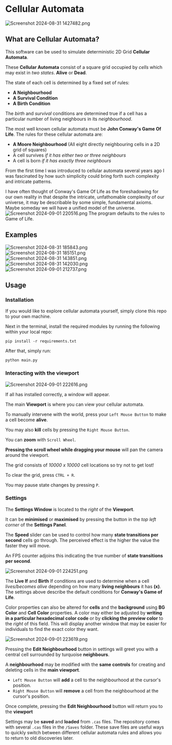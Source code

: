 # Cellular Automata
![Screenshot 2024-08-31 1427482.png](Images%2FScreenshot%202024-08-31%201427482.png)
## What are Cellular Automata?

This software can be used to simulate deterministic 2D Grid **Cellular Automata**. 

These **Cellular Automata** consist of a square grid occupied by *cells* which may exist in *two states*. **Alive** or **Dead**.

The state of each cell is determined by a fixed set of rules:
- **A Neighbourhood**
- **A Survival Condition**
- **A Birth Condition**

The *birth* and *survival* conditions are determined true if a cell has a particular number of living neighbours in its *neighbourhood*.

The most well known cellular automata must be **John Conway's Game Of Life**. The rules for these cellular automata are:

- **A Moore Neighbourhood** (All eight directly neighbouring cells in a 2D grid of squares)
- A cell survives *if it has either two or three neighbours*
- A cell is born *if it has exactly three neighbours*

From the first time I was introduced to cellular automata several years ago I was fascinated by how such simplicity could bring forth such complexity and intricate patterns.

I have often thought of Conway's Game Of Life as the foreshadowing for our own reality in that despite the intricate, unfathomable complexity of our universe, it may be describable by some simple, fundamental axioms. Maybe someday we will have a unified model of the universe.
![Screenshot 2024-09-01 220516.png](Images%2FScreenshot%202024-09-01%20220516.png)
The program defaults to the rules to Game of Life.

## Examples

![Screenshot 2024-08-31 185843.png](Images%2FScreenshot%202024-08-31%20185843.png)
![Screenshot 2024-08-31 185151.png](Images%2FScreenshot%202024-08-31%20185151.png)
![Screenshot 2024-08-31 143851.png](Images%2FScreenshot%202024-08-31%20143851.png)
![Screenshot 2024-08-31 142030.png](Images%2FScreenshot%202024-08-31%20142030.png)
![Screenshot 2024-09-01 212737.png](Images%2FScreenshot%202024-09-01%20212737.png)

## Usage

### Installation
If you would like to explore cellular automata yourself, simply clone this repo to your own machine. 

Next in the terminal, install the required modules by running the following within your local repo:

`pip install -r requirements.txt`

After that, simply run:

`python main.py`

### Interacting with the viewport

![Screenshot 2024-09-01 222616.png](Images%2FScreenshot%202024-09-01%20222616.png)

If all has installed correctly, a window will appear. 

The main **Viewport** is where you can view your cellular automata.

To manually intervene with the world, press your `Left Mouse Button` to make a cell become **alive**.

You may also **kill** cells by pressing the `Right Mouse Button`.

You can **zoom** with `Scroll Wheel`. 

**Pressing the scroll wheel while dragging your mouse** will pan the camera around the viewport. 

The grid consists of *10000 x 10000* cell locations so try not to get lost!

To clear the grid, press `CTRL + R`.

You may pause state changes by pressing `P`.

### Settings

The **Settings Window** is located to the *right* of the **Viewport**. 

It can be **minimised** or **maximised** by pressing the button in the *top left corner* of the **Settings Panel**.

The **Speed** slider can be used to control how many **state transitions per second** cells go through. The perceived effect is the higher the value the faster they will move. 

An FPS counter adjoins this indicating the true number of **state transitions per second**.


![Screenshot 2024-09-01 224251.png](Images%2FScreenshot%202024-09-01%20224251.png)

The **Live If** and **Birth** If conditions are used to determine when a cell *lives/becomes alive* depending on how many **living neighbours** it has **(x)**. The settings above describe the default conditions for **Conway's Game of Life**.

Color properties can also be altered for **cells** and the **background** using **BG Color** and **Cell Color** properties.
A color may either be adjusted by **writing in a particular hexadecimal color code** or by **clicking the preview color** to the *right* of this field. This will display another window that may be easier for individuals to find the exact color they want.

![Screenshot 2024-09-01 223619.png](Images%2FScreenshot%202024-09-01%20223619.png)

Pressing the **Edit Neighbourhood** button in settings will greet you with a central cell surrounded by turquoise **neighbours**. 

A **neighbourhood** may be modified with the **same controls** for creating and deleting cells in the **main viewport**.

- `Left Mouse Button` will **add** a cell to the neighbourhood at the cursor's position.
- `Right Mouse Button` will **remove** a cell from the neighbourhood at the cursor's position.

Once complete, pressing the **Edit Neighbourhood** button will return you to the **viewport**

Settings may be **saved** and **loaded** from `.cas` files. The repository comes with several `.cas` files in the `/Saves` folder. These save files are useful ways to quickly switch between different cellular automata rules and allows you to return to old discoveries later.